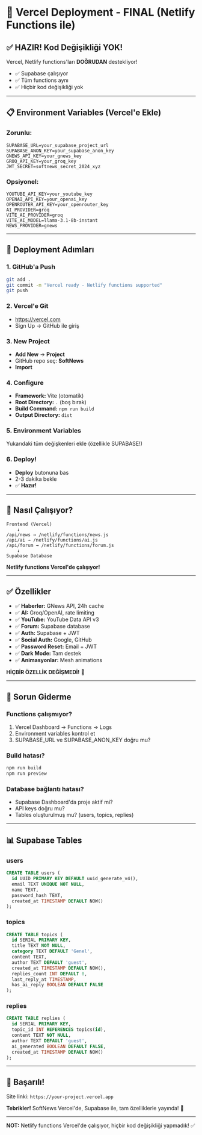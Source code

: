 # 🚀 Vercel Deployment - FINAL (Netlify Functions ile)

## ✅ HAZIR! Kod Değişikliği YOK!

Vercel, Netlify functions'ları **DOĞRUDAN** destekliyor!
- ✅ Supabase çalışıyor
- ✅ Tüm functions aynı
- ✅ Hiçbir kod değişikliği yok

---

## 📋 Environment Variables (Vercel'e Ekle)

### Zorunlu:
```
SUPABASE_URL=your_supabase_project_url
SUPABASE_ANON_KEY=your_supabase_anon_key
GNEWS_API_KEY=your_gnews_key
GROQ_API_KEY=your_groq_key
JWT_SECRET=softnews_secret_2024_xyz
```

### Opsiyonel:
```
YOUTUBE_API_KEY=your_youtube_key
OPENAI_API_KEY=your_openai_key
OPENROUTER_API_KEY=your_openrouter_key
AI_PROVIDER=groq
VITE_AI_PROVIDER=groq
VITE_AI_MODEL=llama-3.1-8b-instant
NEWS_PROVIDER=gnews
```

---

## 🚀 Deployment Adımları

### 1. GitHub'a Push
```bash
git add .
git commit -m "Vercel ready - Netlify functions supported"
git push
```

### 2. Vercel'e Git
- https://vercel.com
- Sign Up → GitHub ile giriş

### 3. New Project
- **Add New** → **Project**
- GitHub repo seç: **SoftNews**
- **Import**

### 4. Configure
- **Framework:** Vite (otomatik)
- **Root Directory:** `.` (boş bırak)
- **Build Command:** `npm run build`
- **Output Directory:** `dist`

### 5. Environment Variables
Yukarıdaki tüm değişkenleri ekle (özellikle SUPABASE!)

### 6. Deploy!
- **Deploy** butonuna bas
- 2-3 dakika bekle
- ✅ **Hazır!**

---

## 🎯 Nasıl Çalışıyor?

```
Frontend (Vercel)
    ↓
/api/news → /netlify/functions/news.js
/api/ai → /netlify/functions/ai.js
/api/forum → /netlify/functions/forum.js
    ↓
Supabase Database
```

**Netlify functions Vercel'de çalışıyor!**

---

## ✅ Özellikler

- ✅ **Haberler:** GNews API, 24h cache
- ✅ **AI:** Groq/OpenAI, rate limiting
- ✅ **YouTube:** YouTube Data API v3
- ✅ **Forum:** Supabase database
- ✅ **Auth:** Supabase + JWT
- ✅ **Social Auth:** Google, GitHub
- ✅ **Password Reset:** Email + JWT
- ✅ **Dark Mode:** Tam destek
- ✅ **Animasyonlar:** Mesh animations

**HİÇBİR ÖZELLİK DEĞİŞMEDİ!** 🎉

---

## 🐛 Sorun Giderme

### Functions çalışmıyor?
1. Vercel Dashboard → Functions → Logs
2. Environment variables kontrol et
3. SUPABASE_URL ve SUPABASE_ANON_KEY doğru mu?

### Build hatası?
```bash
npm run build
npm run preview
```

### Database bağlantı hatası?
- Supabase Dashboard'da proje aktif mi?
- API keys doğru mu?
- Tables oluşturulmuş mu? (users, topics, replies)

---

## 📊 Supabase Tables

### users
```sql
CREATE TABLE users (
  id UUID PRIMARY KEY DEFAULT uuid_generate_v4(),
  email TEXT UNIQUE NOT NULL,
  name TEXT,
  password_hash TEXT,
  created_at TIMESTAMP DEFAULT NOW()
);
```

### topics
```sql
CREATE TABLE topics (
  id SERIAL PRIMARY KEY,
  title TEXT NOT NULL,
  category TEXT DEFAULT 'Genel',
  content TEXT,
  author TEXT DEFAULT 'guest',
  created_at TIMESTAMP DEFAULT NOW(),
  replies_count INT DEFAULT 0,
  last_reply_at TIMESTAMP,
  has_ai_reply BOOLEAN DEFAULT FALSE
);
```

### replies
```sql
CREATE TABLE replies (
  id SERIAL PRIMARY KEY,
  topic_id INT REFERENCES topics(id),
  content TEXT NOT NULL,
  author TEXT DEFAULT 'guest',
  ai_generated BOOLEAN DEFAULT FALSE,
  created_at TIMESTAMP DEFAULT NOW()
);
```

---

## 🎉 Başarılı!

Site linki: `https://your-project.vercel.app`

**Tebrikler!** SoftNews Vercel'de, Supabase ile, tam özelliklerle yayında! 🚀

---

**NOT:** Netlify functions Vercel'de çalışıyor, hiçbir kod değişikliği yapmadık! ✅
